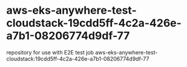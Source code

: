 # aws-eks-anywhere-test-cloudstack-19cdd5ff-4c2a-426e-a7b1-08206774d9df-77
repository for use with E2E test job aws-eks-anywhere-test-cloudstack:19cdd5ff-4c2a-426e-a7b1-08206774d9df-77
